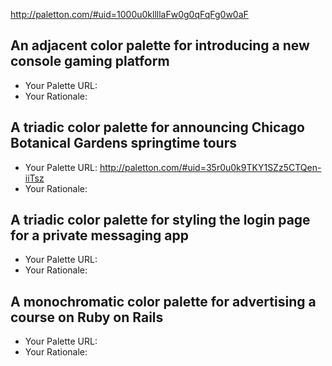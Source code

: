 http://paletton.com/#uid=1000u0kllllaFw0g0qFqFg0w0aF
## An adjacent color palette for introducing a new console gaming platform

- Your Palette URL: 
- Your Rationale:

## A triadic color palette for announcing Chicago Botanical Gardens springtime tours

- Your Palette URL: http://paletton.com/#uid=35r0u0k9TKY1SZz5CTQen-iiTsz
- Your Rationale:

## A triadic color palette for styling the login page for a private messaging app

- Your Palette URL: 
- Your Rationale:

## A monochromatic color palette for advertising a course on Ruby on Rails

- Your Palette URL: 
- Your Rationale:
